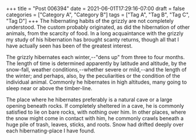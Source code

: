 +++
title = "Post 006394"
date = 2021-06-01T17:29:16-07:00
draft = false
categories = ["Category A", "Category B"]
tags = ["Tag A", "Tag B", "Tag C", "Tag D"]
+++
The hibernating habits of the grizzly are not completely understood. The custom probably originated, as did the hibernation of other animals, from the scarcity of food. In a long acquaintance with the grizzly my study of his hibernation has brought scanty returns, though all that I have actually seen has been of the greatest interest.

The grizzly hibernates each winter,--"dens up" from three to four months. The length of time is determined apparently by latitude and altitude, by the snow-fall, weather conditions,--whether severe or mild,--and the length of the winter; and perhaps, also, by the peculiarities or the condition of the individual animal. Commonly he hibernates in high altitudes, many going to sleep near or above the timber-line.

The place where he hibernates preferably is a natural cave or a large opening beneath rocks. If completely sheltered in a cave, he is commonly satisfied to lie on bare rocks, with nothing over him. In other places, where the snow might come in contact with him, he commonly crawls beneath a huge pile of trash, leaves, sticks, and roots. Snow had drifted deeply over each hibernating-place I have found.
